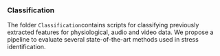 ### Classification

The folder ```Classification```contains scripts for classifying previously extracted features for physiological, audio and video data. 
We propose a pipeline to evaluate several state-of-the-art methods used in stress identification.
